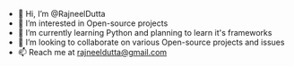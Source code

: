 - 👋 Hi, I’m @RajneelDutta
- 👀 I’m interested in Open-source projects
- 🌱 I’m currently learning Python and planning to learn it's frameworks
- 💞️ I’m looking to collaborate on various Open-source projects and issues
- 📫 Reach me at rajneeldutta@gmail.com

<!---
RajneelDutta/RajneelDutta is a ✨ special ✨ repository because its `README.md` (this file) appears on your GitHub profile.
You can click the Preview link to take a look at your changes.
--->
